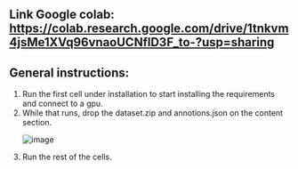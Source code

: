
## Link Google colab: https://colab.research.google.com/drive/1tnkvm4jsMe1XVq96vnaoUCNflD3F_to-?usp=sharing
## General instructions: 
   1. Run the first cell under installation to start installing the requirements and connect to a gpu.
   2. While that runs, drop the dataset.zip and annotions.json on the content section.
     <p align="left">
    ![image](https://user-images.githubusercontent.com/98301213/216518168-cee1f241-3e37-438f-b182-a69713fb7338.png)
    </p>
   3. Run the rest of the cells.
